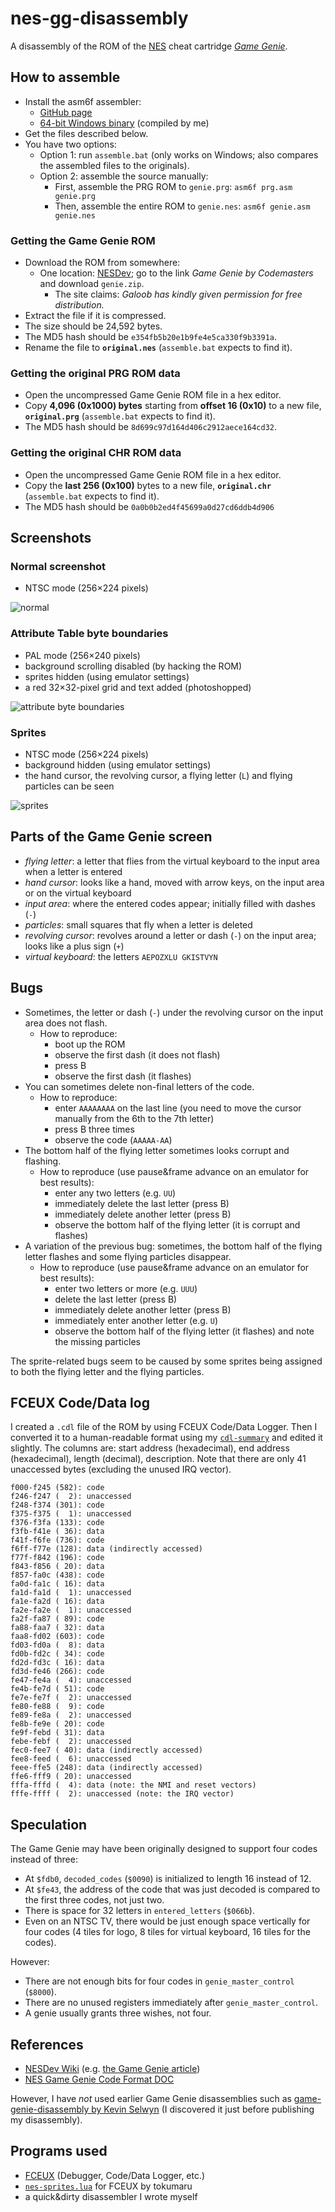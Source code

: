 # nes-gg-disassembly

A disassembly of the ROM of the [NES](http://en.wikipedia.org/wiki/Nintendo_Entertainment_System) cheat cartridge [*Game Genie*](http://en.wikipedia.org/wiki/Game_Genie).

## How to assemble
* Install the asm6f assembler:
  * [GitHub page](https://github.com/freem/asm6f)
  * [64-bit Windows binary](http://qallee.net/misc/asm6f-win64.zip) (compiled by me)
* Get the files described below.
* You have two options:
  * Option 1: run `assemble.bat` (only works on Windows; also compares the assembled files to the originals).
  * Option 2: assemble the source manually:
    * First, assemble the PRG ROM to `genie.prg`: `asm6f prg.asm genie.prg`
    * Then, assemble the entire ROM to `genie.nes`: `asm6f genie.asm genie.nes`

### Getting the Game Genie ROM
* Download the ROM from somewhere:
  * One location: [NESDev](http://nesdev.com/archive.html); go to the link *Game Genie by Codemasters* and download `genie.zip`.
    * The site claims: *Galoob has kindly given permission for free distribution.*
* Extract the file if it is compressed.
* The size should be 24,592 bytes.
* The MD5 hash should be `e354fb5b20e1b9fe4e5ca330f9b3391a`.
* Rename the file to **`original.nes`** (`assemble.bat` expects to find it).

### Getting the original PRG ROM data
* Open the uncompressed Game Genie ROM file in a hex editor.
* Copy **4,096 (0x1000) bytes** starting from **offset 16 (0x10)** to a new file, **`original.prg`** (`assemble.bat` expects to find it).
* The MD5 hash should be `8d699c97d164d406c2912aece164cd32`.

### Getting the original CHR ROM data
* Open the uncompressed Game Genie ROM file in a hex editor.
* Copy the **last 256 (0x100)** bytes to a new file, **`original.chr`** (`assemble.bat` expects to find it).
* The MD5 hash should be `0a0b0b2ed4f45699a0d27cd6ddb4d906`

## Screenshots

### Normal screenshot
* NTSC mode (256&times;224 pixels)

![normal](screenshot-ntsc.png)

### Attribute Table byte boundaries
* PAL mode (256&times;240 pixels)
* background scrolling disabled (by hacking the ROM)
* sprites hidden (using emulator settings)
* a red 32&times;32-pixel grid and text added (photoshopped)

![attribute byte boundaries](screenshot-pal,no_scroll,no_sprites,grid.png)

### Sprites
* NTSC mode (256&times;224 pixels)
* background hidden (using emulator settings)
* the hand cursor, the revolving cursor, a flying letter (`L`) and flying particles can be seen

![sprites](screenshot-sprites.png)

## Parts of the Game Genie screen
* *flying letter*: a letter that flies from the virtual keyboard to the input area when a letter is entered
* *hand cursor*: looks like a hand, moved with arrow keys, on the input area or on the virtual keyboard
* *input area*: where the entered codes appear; initially filled with dashes (`-`)
* *particles*: small squares that fly when a letter is deleted
* *revolving cursor*: revolves around a letter or dash (`-`) on the input area; looks like a plus sign (`+`)
* *virtual keyboard*: the letters `AEPOZXLU GKISTVYN`

## Bugs
* Sometimes, the letter or dash (`-`) under the revolving cursor on the input area does not flash.
  * How to reproduce:
    * boot up the ROM
    * observe the first dash (it does not flash)
    * press B
    * observe the first dash (it flashes)
* You can sometimes delete non-final letters of the code.
  * How to reproduce:
    * enter `AAAAAAAA` on the last line (you need to move the cursor manually from the 6th to the 7th letter)
    * press B three times
    * observe the code (`AAAAA-AA`)
* The bottom half of the flying letter sometimes looks corrupt and flashing.
  * How to reproduce (use pause&frame advance on an emulator for best results):
    * enter any two letters (e.g. `UU`)
    * immediately delete the last letter (press B)
    * immediately delete another letter (press B)
    * observe the bottom half of the flying letter (it is corrupt and flashes)
* A variation of the previous bug: sometimes, the bottom half of the flying letter flashes and some flying particles disappear.
  * How to reproduce (use pause&frame advance on an emulator for best results):
    * enter two letters or more (e.g. `UUU`)
    * delete the last letter (press B)
    * immediately delete another letter (press B)
    * immediately enter another letter (e.g. `U`)
    * observe the bottom half of the flying letter (it flashes) and note the missing particles

The sprite-related bugs seem to be caused by some sprites being assigned to both the flying letter and the flying particles.

## FCEUX Code/Data log
I created a `.cdl` file of the ROM by using FCEUX Code/Data Logger.
Then I converted it to a human-readable format using my [`cdl-summary`](http://github.com/qalle2/cdl-summary) and edited it slightly.
The columns are: start address (hexadecimal), end address (hexadecimal), length (decimal), description.
Note that there are only 41 unaccessed bytes (excluding the unused IRQ vector).

```
f000-f245 (582): code
f246-f247 (  2): unaccessed
f248-f374 (301): code
f375-f375 (  1): unaccessed
f376-f3fa (133): code
f3fb-f41e ( 36): data
f41f-f6fe (736): code
f6ff-f77e (128): data (indirectly accessed)
f77f-f842 (196): code
f843-f856 ( 20): data
f857-fa0c (438): code
fa0d-fa1c ( 16): data
fa1d-fa1d (  1): unaccessed
fa1e-fa2d ( 16): data
fa2e-fa2e (  1): unaccessed
fa2f-fa87 ( 89): code
fa88-faa7 ( 32): data
faa8-fd02 (603): code
fd03-fd0a (  8): data
fd0b-fd2c ( 34): code
fd2d-fd3c ( 16): data
fd3d-fe46 (266): code
fe47-fe4a (  4): unaccessed
fe4b-fe7d ( 51): code
fe7e-fe7f (  2): unaccessed
fe80-fe88 (  9): code
fe89-fe8a (  2): unaccessed
fe8b-fe9e ( 20): code
fe9f-febd ( 31): data
febe-febf (  2): unaccessed
fec0-fee7 ( 40): data (indirectly accessed)
fee8-feed (  6): unaccessed
feee-ffe5 (248): data (indirectly accessed)
ffe6-fff9 ( 20): unaccessed
fffa-fffd (  4): data (note: the NMI and reset vectors)
fffe-ffff (  2): unaccessed (note: the IRQ vector)
```

## Speculation
The Game Genie may have been originally designed to support four codes instead of three:
* At `$fdb0`, `decoded_codes` (`$0090`) is initialized to length 16 instead of 12.
* At `$fe43`, the address of the code that was just decoded is compared to the first three codes, not just two.
* There is space for 32 letters in `entered_letters` (`$066b`).
* Even on an NTSC TV, there would be just enough space vertically for four codes (4 tiles for logo, 8 tiles for virtual keyboard, 16 tiles for the codes).

However:
* There are not enough bits for four codes in `genie_master_control` (`$8000`).
* There are no unused registers immediately after `genie_master_control`.
* A genie usually grants three wishes, not four.

## References
* [NESDev Wiki](http://wiki.nesdev.com) (e.g. [the Game Genie article](http://wiki.nesdev.com/w/index.php/Game_Genie))
* [NES Game Genie Code Format DOC](http://nesdev.com/nesgg.txt)

However, I have *not* used earlier Game Genie disassemblies such as [game-genie-disassembly by Kevin Selwyn](http://github.com/kevinselwyn/game-genie-disassembly) (I discovered it just before publishing my disassembly).

## Programs used
* [FCEUX](http://www.fceux.com) (Debugger, Code/Data Logger, etc.)
* [`nes-sprites.lua`](http://forums.nesdev.com/viewtopic.php?f=2&t=13255) for FCEUX by tokumaru
* a quick&amp;dirty disassembler I wrote myself
